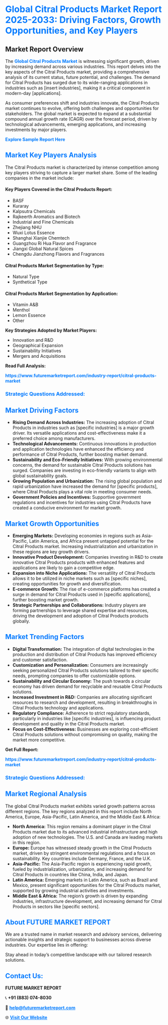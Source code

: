 <h1 style="color: #007BFF;">Global Citral Products Market Report 2025-2033: Driving Factors, Growth Opportunities, and Key Players</h1>

<section id="overview">
<h2>Market Report Overview</h2>
<p>The <a href="https://www.futuremarketreport.com/industry-report/citral-products-market" style="color: #007BFF; text-decoration: none;"><strong>Global Citral Products Market</strong></a> is witnessing significant growth, driven by increasing demand across various industries. This report delves into the key aspects of the Citral Products market, providing a comprehensive analysis of its current status, future potential, and challenges. The demand for Citral Products has surged due to its wide-ranging applications in industries such as [insert industries], making it a critical component in modern-day [applications].</p>
<p>As consumer preferences shift and industries innovate, the Citral Products market continues to evolve, offering both challenges and opportunities for stakeholders. The global market is expected to expand at a substantial compound annual growth rate (CAGR) over the forecast period, driven by technological advancements, emerging applications, and increasing investments by major players.</p>
</section>

<section id="overview">
<p><a href="https://www.futuremarketreport.com/request-sample/reportId=40786" style="color: #007BFF; text-decoration: none;"><strong>Explore Sample Report Here</strong></a></p>
</section>

<section id="key-players">
<h2 style="color: #007BFF;">Market Key Players Analysis</h2>
<p>The Citral Products market is characterized by intense competition among key players striving to capture a larger market share. Some of the leading companies in the market include:</p>
<h4>Key Players Covered in the Citral Products Report:</h4>
<ul><li>BASF</li><li>Kuraray</li><li>Kalpsutra Chemicals</li><li>Rajkeerth Aromatics and Biotech</li><li>Industrial and Fine Chemicals</li><li>Zhejiang NHU</li><li>Wuxi Lotus Essence</li><li>Shanghai Xianjie Chemtech</li><li>Guangzhou Ri Hua Flavor and Fragrance</li><li>Jiangxi Global Natural Spices</li><li>Chengdu Jianzhong Flavors and Fragrances</li></ul>
<h4>Citral Products Market Segmentation by Type:</h4>
<ul><li>Natural Type</li><li>Synthetical Type</li></ul>

<h4>Citral Products Market Segmentation by Application:</h4>
<ul><li>Vitamin A&amp;B</li><li>Menthol</li><li>Lemon Essence</li><li>Other</li></ul>
<p><strong>Key Strategies Adopted by Market Players:</strong></p>
<ul>
<li>Innovation and R&D</li>
<li>Geographical Expansion</li>
<li>Sustainability Initiatives</li>
<li>Mergers and Acquisitions</li>
</ul>
</section>

<section>
<p><strong>Read Full Analysis: </strong></p><a href="https://www.futuremarketreport.com/industry-report/citral-products-market" style="color: #007BFF; text-decoration: none;"><strong>https://www.futuremarketreport.com/industry-report/citral-products-market</strong></a>
<h3 style="color: #007BFF;">Strategic Questions Addressed:</h3>
</section>

<section id="driving-factors">
<h2 style="color: #007BFF;">Market Driving Factors</h2>
<ul>
<li><strong>Rising Demand Across Industries:</strong> The increasing adoption of Citral Products in industries such as [specific industries] is a major growth driver. Its versatile applications and cost-effectiveness make it a preferred choice among manufacturers.</li>
<li><strong>Technological Advancements:</strong> Continuous innovations in production and application technologies have enhanced the efficiency and performance of Citral Products, further boosting market demand.</li>
<li><strong>Sustainability and Eco-Friendly Initiatives:</strong> With growing environmental concerns, the demand for sustainable Citral Products solutions has surged. Companies are investing in eco-friendly variants to align with global sustainability goals.</li>
<li><strong>Growing Population and Urbanization:</strong> The rising global population and rapid urbanization have increased the demand for [specific products], where Citral Products plays a vital role in meeting consumer needs.</li>
<li><strong>Government Policies and Incentives:</strong> Supportive government regulations and incentives for industries using Citral Products have created a conducive environment for market growth.</li>
</ul>
</section>

<section id="growth-opportunities">
<h2 style="color: #007BFF;">Market Growth Opportunities</h2>
<ul>
<li><strong>Emerging Markets:</strong> Developing economies in regions such as Asia-Pacific, Latin America, and Africa present untapped potential for the Citral Products market. Increasing industrialization and urbanization in these regions are key growth drivers.</li>
<li><strong>Innovative Product Development:</strong> Companies investing in R&D to create innovative Citral Products products with enhanced features and applications are likely to gain a competitive edge.</li>
<li><strong>Expansion into Niche Applications:</strong> The versatility of Citral Products allows it to be utilized in niche markets such as [specific niches], creating opportunities for growth and diversification.</li>
<li><strong>E-commerce Growth:</strong> The rise of e-commerce platforms has created a surge in demand for Citral Products used in [specific applications], further boosting market growth.</li>
<li><strong>Strategic Partnerships and Collaborations:</strong> Industry players are forming partnerships to leverage shared expertise and resources, driving the development and adoption of Citral Products products globally.</li>
</ul>
</section>

<section id="trending-factors">
<h2 style="color: #007BFF;">Market Trending Factors</h2>
<ul>
<li><strong>Digital Transformation:</strong> The integration of digital technologies in the production and distribution of Citral Products has improved efficiency and customer satisfaction.</li>
<li><strong>Customization and Personalization:</strong> Consumers are increasingly seeking personalized Citral Products solutions tailored to their specific needs, prompting companies to offer customizable options.</li>
<li><strong>Sustainability and Circular Economy:</strong> The push towards a circular economy has driven demand for recyclable and reusable Citral Products solutions.</li>
<li><strong>Increased Investment in R&D:</strong> Companies are allocating significant resources to research and development, resulting in breakthroughs in Citral Products technology and applications.</li>
<li><strong>Regulatory Compliance:</strong> Adherence to strict regulatory standards, particularly in industries like [specific industries], is influencing product development and quality in the Citral Products market.</li>
<li><strong>Focus on Cost-Effectiveness:</strong> Businesses are exploring cost-efficient Citral Products solutions without compromising on quality, making the market more competitive.</li>
</ul>
</section>

<section>
<p><strong>Get Full Report: </strong></p><a href="https://www.futuremarketreport.com/industry-report/citral-products-market" style="color: #007BFF; text-decoration: none;"><strong>https://www.futuremarketreport.com/industry-report/citral-products-market</strong></a>
<h3 style="color: #007BFF;">Strategic Questions Addressed:</h3>
</section>


<section id="regional-analysis">
<h2 style="color: #007BFF;">Market Regional Analysis</h2>
<p>The global Citral Products market exhibits varied growth patterns across different regions. The key regions analyzed in this report include North America, Europe, Asia-Pacific, Latin America, and the Middle East & Africa:</p>
<ul>
<li><strong>North America:</strong> This region remains a dominant player in the Citral Products market due to its advanced industrial infrastructure and high adoption of new technologies. The U.S. and Canada are leading markets in this region.</li>
<li><strong>Europe:</strong> Europe has witnessed steady growth in the Citral Products market, driven by stringent environmental regulations and a focus on sustainability. Key countries include Germany, France, and the U.K.</li>
<li><strong>Asia-Pacific:</strong> The Asia-Pacific region is experiencing rapid growth, fueled by industrialization, urbanization, and increasing demand for Citral Products in countries like China, India, and Japan.</li>
<li><strong>Latin America:</strong> Emerging markets in Latin America, such as Brazil and Mexico, present significant opportunities for the Citral Products market, supported by growing industrial activities and investments.</li>
<li><strong>Middle East & Africa:</strong> The region’s growth is driven by expanding industries, infrastructure development, and increasing demand for Citral Products in sectors like [specific sectors].</li>
</ul>
</section>

<footer>
<h2 style="color: #007BFF;">About FUTURE MARKET REPORT</h2>
<p>We are a trusted name in market research and advisory services, delivering actionable insights and strategic support to businesses across diverse industries. Our expertise lies in offering:</p>

<p>Stay ahead in today’s competitive landscape with our tailored research solutions.</p>

<h2 style="color: #007BFF;">Contact Us:</h2>
<p><strong>FUTURE MARKET REPORT</strong></p>
<p>📞 <strong>+91 (883) 074-8030</strong></p>
<p>📧 <strong><a href="mailto:help@futuremarketreport.com" style="color: #007BFF;">help@futuremarketreport.com</a></strong></p>
<p>🌐 <strong><a href="https://www.futuremarketreport.com/" style="color: #007BFF;">Visit Our Website</a></strong></p>
</footer>